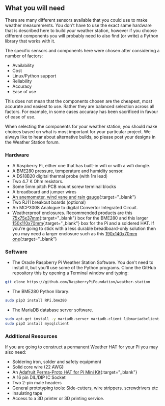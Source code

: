 ## What you will need

There are many different sensors available that you could use to make weather measurements. You don't have to use the exact same hardware that is described here to build your weather station, however if you choose different components you will probably need to also find (or write) a Python library that works with it.

The specific sensors and components here were chosen after considering a number of factors:
- Availability
- Cost
- Linux/Python support
- Reliability
- Accuracy
- Ease of use

This does not mean that the components chosen are the cheapest, most accurate and easiest to use. Rather they are balanced selection across all factors. For example,  in some cases accuracy has been sacrificed in favour of ease of use.

When selecting the components for your weather station, you should make choices based on what is most important for your particular project. We always like to hear about alternative builds, so please post your designs in the Weather Station forum.



### Hardware

+ A Raspberry Pi, either one that has built-in wifi or with a wifi dongle.
+ A BME280 pressure, temperature and humidity sensor.
+ A DS18B20 digital thermal probe (with 1m lead)
+ Two 4.7 K Ohm resistors.
+ Some 5mm pitch PCB mount screw terminal blocks
+ A breadboard and jumper wires
+ [An anemometer, wind vane and rain gauge](https://www.argentdata.com/catalog/product_info.php?products_id=145){:target="_blank"}
+ Two RJ11 breakout boards (optional)
+ An MCP3008 Analogue to digital Convertor Integrated Circuit.
+ Weatherproof enclosures. Recommended products are this [75x75x37mm](http://cpc.farnell.com/spelsberg/332-907/universal-junc-box-7-entry/dp/EN81013){:target="_blank"} box for the BME280 and this larger [150x110x70mm](http://cpc.farnell.com/olan/ol20112/box-ip55-glanded-150x110x70mm/dp/EN82191){:target="_blank"} box for the Pi and a soldered HAT. If you're going to stick with a less durable breadboard-only solution then you may need a larger enclosure such as this [190x140x70mm one](http://cpc.farnell.com/olan/ol20013/box-ip55-glanded-190x140x70mm/dp/EN82192){:target="_blank"}


### Software

+ The Oracle Raspberry Pi Weather Station Software. You don't need to install it, but you'll use some of the Python programs. Clone the GitHub repository this by opening a Terminal window and typing:
```bash
git clone https://github.com/RaspberryPiFoundation/weather-station
```

+ The BME280 Python library:
```bash
sudo pip3 install RPi.bme280
```
+ The MariaDB database server software.
```bash
sudo apt-get install -y mariadb-server mariadb-client libmariadbclient-dev
sudo pip3 install mysqlclient
```

### Additional Resources

If you are going to construct a permanent Weather HAT for your Pi you may also need:
+ Soldering iron, solder and safety equipment
+ Solid core wire (22 AWG)
+ An [Adafruit Perma-Proto HAT for Pi Mini Kit](https://www.adafruit.com/product/2310){:target="_blank"}
+ A 16 pin DIL/DIP IC Socket
+ Two 2-pin male headers
+ General prototyping tools: Side-cutters, wire strippers. screwdrivers etc
+ Insulating tape
+ Access to a 3D printer or 3D printing service.
